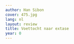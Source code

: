 ```yaml
---
author: Han Sibon
cover: 475.jpg
lang: nl
layout: review
title: Voettocht naar extase
year: 0
---
```

